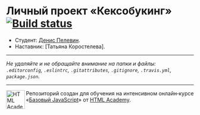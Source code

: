 # Личный проект «Кексобукинг» [![Build status][travis-image]][travis-url]

* Студент: [Денис Пелевин](https://up.htmlacademy.ru/javascript/9/user/152586).
* Наставник: [Татьяна Коростелева].

---

_Не удаляйте и не обращайте внимание на папки и файлы:_<br>
_`.editorconfig`, `.eslintrc`, `.gitattributes`, `.gitignore`, `.travis.yml`, `package.json`._

---

<a href="https://htmlacademy.ru/intensive/javascript"><img align="left" width="50" height="50" title="HTML Academy" src="https://up.htmlacademy.ru/static/img/intensive/javascript/logo-for-github.svg"></a>

Репозиторий создан для обучения на интенсивном онлайн‑курсе «[Базовый JavaScript](https://htmlacademy.ru/intensive/javascript)» от [HTML Academy](https://htmlacademy.ru).

[travis-image]: https://travis-ci.org/htmlacademy-javascript/152586-keksobooking.svg?branch=master
[travis-url]: https://travis-ci.org/htmlacademy-javascript/152586-keksobooking

